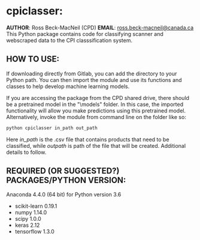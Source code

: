 # cpiclasser:
**AUTHOR**: Ross Beck-MacNeil (CPD)
**EMAIL**: ross.beck-macneil@canada.ca
This Python package contains code for classifying scanner and webscraped data to the CPI classsification system.

## HOW TO USE:
If downloading directly from Gitlab, you can add the directory to your Python path. You can then import the module
and use its functions and classes to help develop machine learning models. 

If you are accessing the package from the CPD shared drive, there should be a pretrained model in the "\models" folder.
In this case, the imported functionality will allow you make predictions using this pretrained model. Alternatively,
invoke the module from command line on the folder like so:

```python
python cpiclasser in_path out_path
```

Here *in_path* is the .csv file that contains products that need to be classified, while *outpath* is path
of the file that will be created. Additional details to follow. 

## REQUIRED (OR SUGGESTED?) PACKAGES/PYTHON VERSION:
Anaconda 4.4.0 (64 bit) for Python version 3.6 
* scikit-learn 0.19.1 
* numpy 1.14.0
* scipy 1.0.0
* keras 2.12
* tensorflow 1.3.0